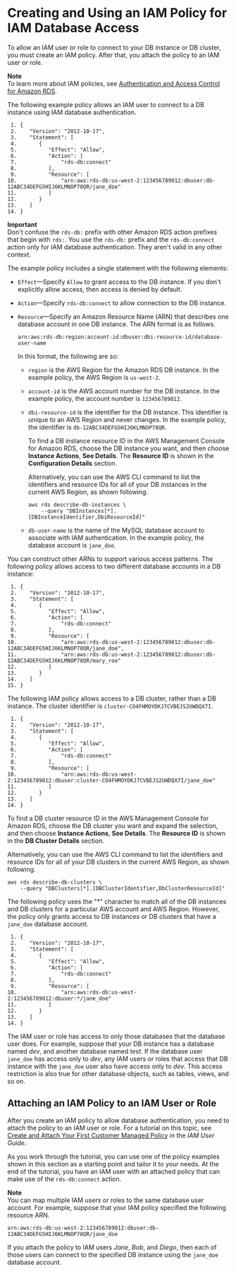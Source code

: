 # Creating and Using an IAM Policy for IAM Database Access<a name="UsingWithRDS.IAMDBAuth.IAMPolicy"></a>

To allow an IAM user or role to connect to your DB instance or DB cluster, you must create an IAM policy\. After that, you attach the policy to an IAM user or role\.

**Note**  
To learn more about IAM policies, see [Authentication and Access Control for Amazon RDS](UsingWithRDS.IAM.md)\.

The following example policy allows an IAM user to connect to a DB instance using IAM database authentication\.

```
 1. {
 2.    "Version": "2012-10-17",
 3.    "Statement": [
 4.       {
 5.          "Effect": "Allow",
 6.          "Action": [
 7.              "rds-db:connect"
 8.          ],
 9.          "Resource": [
10.              "arn:aws:rds-db:us-west-2:123456789012:dbuser:db-12ABC34DEFG5HIJ6KLMNOP78QR/jane_doe"
11.          ]
12.       }
13.    ]
14. }
```

**Important**  
Don't confuse the `rds-db:` prefix with other Amazon RDS action prefixes that begin with `rds:`\. You use the `rds-db:` prefix and the `rds-db:connect` action only for IAM database authentication\. They aren't valid in any other context\. 

The example policy includes a single statement with the following elements:

+ `Effect`—Specify `Allow` to grant access to the DB instance\. If you don't explicitly allow access, then access is denied by default\.

+ `Action`—Specify `rds-db:connect` to allow connection to the DB instance\.

+ `Resource`—Specify an Amazon Resource Name \(ARN\) that describes one database account in one DB instance\. The ARN format is as follows\.

  ```
  arn:aws:rds-db:region:account-id:dbuser:dbi-resource-id/database-user-name
  ```

  In this format, the following are so:

  + `region` is the AWS Region for the Amazon RDS DB instance\. In the example policy, the AWS Region is `us-west-2`\.

  + `account-id` is the AWS account number for the DB instance\. In the example policy, the account number is `123456789012`\.

  + `dbi-resource-id` is the identifier for the DB instance\. This identifier is unique to an AWS Region and never changes\. In the example policy, the identifier is `db-12ABC34DEFG5HIJ6KLMNOP78QR`\.

    To find a DB instance resource ID in the AWS Management Console for Amazon RDS, choose the DB instance you want, and then choose **Instance Actions**, **See Details**\. The **Resource ID** is shown in the **Configuration Details** section\.

    Alternatively, you can use the AWS CLI command to list the identifiers and resource IDs for all of your DB instances in the current AWS Region, as shown following\.

    ```
    aws rds describe-db-instances \
        --query "DBInstances[*].[DBInstanceIdentifier,DbiResourceId]"
    ```

  + `db-user-name` is the name of the MySQL database account to associate with IAM authentication\. In the example policy, the database account is `jane_doe`\.

You can construct other ARNs to support various access patterns\. The following policy allows access to two different database accounts in a DB instance:

```
 1. {
 2.    "Version": "2012-10-17",
 3.    "Statement": [
 4.       {
 5.          "Effect": "Allow",
 6.          "Action": [
 7.              "rds-db:connect"
 8.          ],
 9.          "Resource": [
10.              "arn:aws:rds-db:us-west-2:123456789012:dbuser:db-12ABC34DEFG5HIJ6KLMNOP78QR/jane_doe",
11.              "arn:aws:rds-db:us-west-2:123456789012:dbuser:db-12ABC34DEFG5HIJ6KLMNOP78QR/mary_roe"
12.          ]
13.       }
14.    ]
15. }
```

The following IAM policy allows access to a DB cluster, rather than a DB instance\. The cluster identifier is `cluster-CO4FHMOYDKJ7CVBEJS2UWDQX7I`\.

```
 1. {
 2.    "Version": "2012-10-17",
 3.    "Statement": [
 4.       {
 5.          "Effect": "Allow",
 6.          "Action": [
 7.              "rds-db:connect"
 8.          ],
 9.          "Resource": [
10.              "arn:aws:rds-db:us-west-2:123456789012:dbuser:cluster-CO4FHMOYDKJ7CVBEJS2UWDQX7I/jane_doe"
11.          ]
12.       }
13.    ]
14. }
```

To find a DB cluster resource ID in the AWS Management Console for Amazon RDS, choose the DB cluster you want and expand the selection, and then choose **Instance Actions**, **See Details**\. The **Resource ID** is shown in the **DB Cluster Details** section\.

Alternatively, you can use the AWS CLI command to list the identifiers and resource IDs for all of your DB clusters in the current AWS Region, as shown following\.

```
aws rds describe-db-clusters \
    --query "DBClusters[*].[DBClusterIdentifier,DbClusterResourceId]"
```

The following policy uses the "\*" character to match all of the DB instances and DB clusters for a particular AWS account and AWS Region\. However, the policy only grants access to DB instances or DB clusters that have a `jane_doe` database account\.

```
 1. {
 2.    "Version": "2012-10-17",
 3.    "Statement": [
 4.       {
 5.          "Effect": "Allow",
 6.          "Action": [
 7.              "rds-db:connect"
 8.          ],
 9.          "Resource": [
10.              "arn:aws:rds-db:us-west-2:123456789012:dbuser:*/jane_doe"
11.          ]
12.       }
13.    ]
14. }
```

The IAM user or role has access to only those databases that the database user does\. For example, suppose that your DB instance has a database named *dev*, and another database named *test*\. If the database user `jane_doe` has access only to *dev*, any IAM users or roles that access that DB instance with the `jane_doe` user also have access only to *dev*\. This access restriction is also true for other database objects, such as tables, views, and so on\.

## Attaching an IAM Policy to an IAM User or Role<a name="UsingWithRDS.IAMDBAuth.IAMPolicy.Attaching"></a>

After you create an IAM policy to allow database authentication, you need to attach the policy to an IAM user or role\. For a tutorial on this topic, see [ Create and Attach Your First Customer Managed Policy](http://docs.aws.amazon.com/IAM/latest/UserGuide/tutorial_managed-policies.html) in the *IAM User Guide*\.

As you work through the tutorial, you can use one of the policy examples shown in this section as a starting point and tailor it to your needs\. At the end of the tutorial, you have an IAM user with an attached policy that can make use of the `rds-db:connect` action\.

**Note**  
You can map multiple IAM users or roles to the same database user account\. For example, suppose that your IAM policy specified the following resource ARN\.  

```
arn:aws:rds-db:us-west-2:123456789012:dbuser:db-12ABC34DEFG5HIJ6KLMNOP78QR/jane_doe
```
If you attach the policy to IAM users *Jane*, *Bob*, and *Diego*, then each of those users can connect to the specified DB instance using the `jane_doe` database account\.